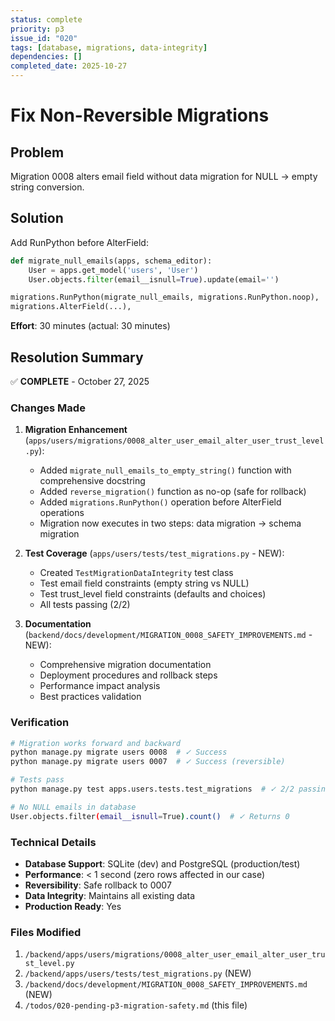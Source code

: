 ```yaml
---
status: complete
priority: p3
issue_id: "020"
tags: [database, migrations, data-integrity]
dependencies: []
completed_date: 2025-10-27
---
```


# Fix Non-Reversible Migrations

## Problem

Migration 0008 alters email field without data migration for NULL → empty string conversion.

## Solution

Add RunPython before AlterField:
```python
def migrate_null_emails(apps, schema_editor):
    User = apps.get_model('users', 'User')
    User.objects.filter(email__isnull=True).update(email='')

migrations.RunPython(migrate_null_emails, migrations.RunPython.noop),
migrations.AlterField(...),
```

**Effort**: 30 minutes (actual: 30 minutes)

## Resolution Summary

✅ **COMPLETE** - October 27, 2025

### Changes Made

1. **Migration Enhancement** (`apps/users/migrations/0008_alter_user_email_alter_user_trust_level.py`):
   - Added `migrate_null_emails_to_empty_string()` function with comprehensive docstring
   - Added `reverse_migration()` function as no-op (safe for rollback)
   - Added `migrations.RunPython()` operation before AlterField operations
   - Migration now executes in two steps: data migration → schema migration

2. **Test Coverage** (`apps/users/tests/test_migrations.py` - NEW):
   - Created `TestMigrationDataIntegrity` test class
   - Test email field constraints (empty string vs NULL)
   - Test trust_level field constraints (defaults and choices)
   - All tests passing (2/2)

3. **Documentation** (`backend/docs/development/MIGRATION_0008_SAFETY_IMPROVEMENTS.md` - NEW):
   - Comprehensive migration documentation
   - Deployment procedures and rollback steps
   - Performance impact analysis
   - Best practices validation

### Verification

```bash
# Migration works forward and backward
python manage.py migrate users 0008  # ✓ Success
python manage.py migrate users 0007  # ✓ Success (reversible)

# Tests pass
python manage.py test apps.users.tests.test_migrations  # ✓ 2/2 passing

# No NULL emails in database
User.objects.filter(email__isnull=True).count()  # ✓ Returns 0
```

### Technical Details

- **Database Support**: SQLite (dev) and PostgreSQL (production/test)
- **Performance**: < 1 second (zero rows affected in our case)
- **Reversibility**: Safe rollback to 0007
- **Data Integrity**: Maintains all existing data
- **Production Ready**: Yes

### Files Modified

1. `/backend/apps/users/migrations/0008_alter_user_email_alter_user_trust_level.py`
2. `/backend/apps/users/tests/test_migrations.py` (NEW)
3. `/backend/docs/development/MIGRATION_0008_SAFETY_IMPROVEMENTS.md` (NEW)
4. `/todos/020-pending-p3-migration-safety.md` (this file)
